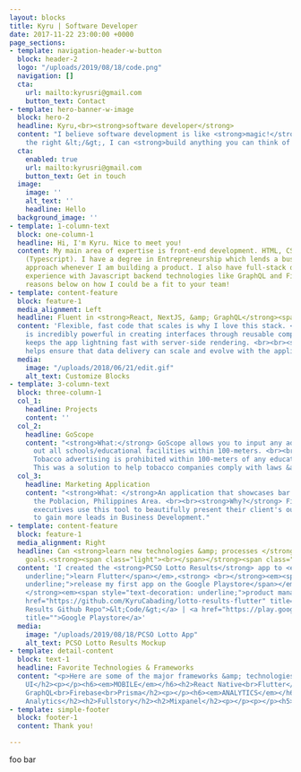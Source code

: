 ```yaml
---
layout: blocks
title: Kyru | Software Developer
date: 2017-11-22 23:00:00 +0000
page_sections:
- template: navigation-header-w-button
  block: header-2
  logo: "/uploads/2019/08/18/code.png"
  navigation: []
  cta:
    url: mailto:kyrusri@gmail.com
    button_text: Contact
- template: hero-banner-w-image
  block: hero-2
  headline: Kyru,<br><strong>software developer</strong>
  content: "I believe software development is like <strong>magic!</strong> \U0001F52E<br>With
    the right &lt;/&gt;, I can <strong>build anything you can think of!</strong>"
  cta:
    enabled: true
    url: mailto:kyrusri@gmail.com
    button_text: Get in touch
  image:
    image: ''
    alt_text: ''
    headline: Hello
  background_image: ''
- template: 1-column-text
  block: one-column-1
  headline: Hi, I'm Kyru. Nice to meet you!
  content: My main area of expertise is front-end development. HTML, CSS, Javascript
    (Typescript). I have a degree in Entrepreneurship which lends a business-mindset
    approach whenever I am building a product. I also have full-stack development
    experience with Javascript backend technologies like GraphQL and Firebase.<br><br>See
    reasons below on how I could be a fit to your team!
- template: content-feature
  block: feature-1
  media_alignment: Left
  headline: Fluent in <strong>React, NextJS, &amp; GraphQL</strong><span class="light">.</span>
  content: 'Flexible, fast code that scales is why I love this stack. <br><br><strong>React</strong>
    is incredibly powerful in creating interfaces through reusable components. <br><br><strong>NextJS</strong>
    keeps the app lightning fast with server-side rendering. <br><br><strong>GraphQL</strong>
    helps ensure that data delivery can scale and evolve with the application. '
  media:
    image: "/uploads/2018/06/21/edit.gif"
    alt_text: Customize Blocks
- template: 3-column-text
  block: three-column-1
  col_1:
    headline: Projects
    content: ''
  col_2:
    headline: GoScope
    content: "<strong>What:</strong> GoScope allows you to input any address and map
      out all schools/educational facilities within 100-meters. <br><br><strong>Why?</strong>
      Tobacco advertising is prohibited within 100-meters of any educational facility.
      This was a solution to help tobacco companies comply with laws &amp; regulations."
  col_3:
    headline: Marketing Application
    content: "<strong>What: </strong>An application that showcases bar outlets within
      the Poblacion, Philippines Area. <br><br><strong>Why?</strong> Field marketing
      executives use this tool to beautifully present their client's outlets in order
      to gain more leads in Business Development."
- template: content-feature
  block: feature-1
  media_alignment: Right
  headline: Can <strong>learn new technologies &amp; processes </strong>to meet business
    goals.<strong><span class="light"><br></span></strong><span class="light"><br></span>
  content: 'I created the <strong>PCSO Lotto Results</strong> app to <em><span style="text-decoration:
    underline;">learn Flutter</span></em>,<strong> <br></strong><em><span style="text-decoration:
    underline;">release my first app on the Google Playstore</span></em>, <br>&amp;<strong>
    </strong><em><span style="text-decoration: underline;">product management</span></em>.<br><br><a
    href="https://github.com/KyruCabading/lotto-results-flutter" title="PCSO Lotto
    Results Github Repo">&lt;Code/&gt;</a> | <a href="https://play.google.com/store/apps/details?id=com.fiestaapps.pcsolotto"
    title="">Google Playstore</a>'
  media:
    image: "/uploads/2019/08/18/PCSO Lotto App"
    alt_text: PCSO Lotto Results Mockup
- template: detail-content
  block: text-1
  headline: Favorite Technologies & Frameworks
  content: "<p>Here are some of the major frameworks &amp; technologies work with!</p><h6><em>WEB</em></h6><h2>React<br>NextJS<br>Material
    UI</h2><p></p><h6><em>MOBILE</em></h6><h2>React Native<br>Flutter</h2><p></p><h6><em>BACKEND</em></h6><h2>AWS<br>Apollo
    GraphQL<br>Firebase<br>Prisma</h2><p></p><h6><em>ANALYTICS</em></h6><h2>Segment</h2><h2>Google
    Analytics</h2><h2>Fullstory</h2><h2>Mixpanel</h2><p></p><p></p><h5>and more!...<br></h5><p></p>"
- template: simple-footer
  block: footer-1
  content: Thank you!

---
```

foo bar